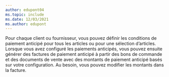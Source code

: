 ```yaml
---
author: edupont04
ms.topic: include
ms.date: 12/03/2021
ms.author: edupont
---
```

Pour chaque client ou fournisseur, vous pouvez définir les conditions de paiement anticipé pour tous les articles ou pour une sélection d’articles. Lorsque vous avez configuré les paiements anticipés, vous pouvez ensuite générer des factures de paiement anticipé à partir des bons de commande et des documents de vente avec des montants de paiement anticipé basés sur votre configuration. Au besoin, vous pouvez modifier les montants dans la facture.  
